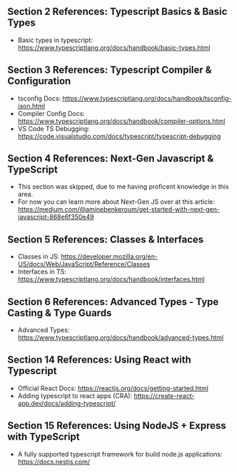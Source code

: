 
## Section 2 References: Typescript Basics & Basic Types
 - Basic types in typescript: https://www.typescriptlang.org/docs/handbook/basic-types.html

## Section 3 References: Typescript Compiler & Configuration
- tsconfig Docs: https://www.typescriptlang.org/docs/handbook/tsconfig-json.html
- Compiler Config Docs: https://www.typescriptlang.org/docs/handbook/compiler-options.html
- VS Code TS Debugging: https://code.visualstudio.com/docs/typescript/typescript-debugging

## Section 4 References: Next-Gen Javascript & TypeScript
 - This section was skipped, due to me having proficent knowledge in this area.
 - For now you can learn more about Next-Gen JS over at this article: https://medium.com/@aminebenkeroum/get-started-with-next-gen-javascript-868e6f350e49
## Section 5 References: Classes & Interfaces
 - Classes in JS: https://developer.mozilla.org/en-US/docs/Web/JavaScript/Reference/Classes
 - Interfaces in TS: https://www.typescriptlang.org/docs/handbook/interfaces.html

## Section 6 References: Advanced Types - Type Casting & Type Guards
 - Advanced Types: https://www.typescriptlang.org/docs/handbook/advanced-types.html

## Section 14 References: Using React with Typescript
 - Official React Docs: https://reactjs.org/docs/getting-started.html
 - Adding typescript to react apps (CRA): https://create-react-app.dev/docs/adding-typescript/

## Section 15 References: Using NodeJS + Express with TypeScript
 - A fully supported typescript framework for build node.js applications: https://docs.nestjs.com/